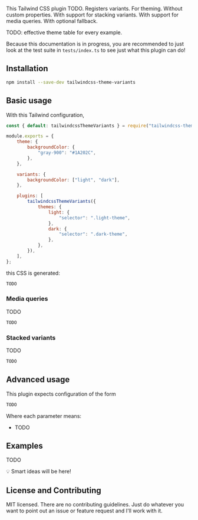 This Tailwind CSS plugin TODO. Registers variants. For theming. Without custom properties. With support for stacking variants. With support for media queries. With optional fallback.

TODO: effective theme table for every example.

Because this documentation is in progress, you are recommended to just look at the test suite in `tests/index.ts` to see just what this plugin can do!

## Installation

```sh
npm install --save-dev tailwindcss-theme-variants
```

## Basic usage

With this Tailwind configuration,

```js
const { default: tailwindcssThemeVariants } = require("tailwindcss-theme-variants");

module.exports = {
    theme: {
        backgroundColor: {
            "gray-900": "#1A202C",
        },
    },

    variants: {
        backgroundColor: ["light", "dark"],
    },

    plugins: [
        tailwindcssThemeVariants({
            themes: {
                light: {
                    "selector": ".light-theme",
                },
                dark: {
                    "selector": ".dark-theme",
                },
            },
        }),
    ],
};
```

this CSS is generated:

```css
TODO
```


### Media queries
TODO

```js
TODO
```


### Stacked variants

TODO

```js
TODO
```


## Advanced usage

This plugin expects configuration of the form

```js
TODO
```

Where each parameter means:

- TODO


## Examples

TODO

💡 Smart ideas will be here!

## License and Contributing

MIT licensed. There are no contributing guidelines. Just do whatever you want to point out an issue or feature request and I'll work with it.
